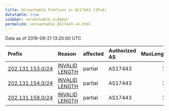 ```yaml
---
title: Unreachable Prefixes in AS17443 (IPv4)
datatable: true
sidebar: unreachable_sidebar
permalink: unreachable_AS17443-v4.html
---
```


Data as of 2019-09-21 13:20:00 UTC


<div class="datatable-begin"></div>

| Prefix                                                     | Reason                                                                                                     | affected   | Authorized AS   |   MaxLength | Anchor                                       |   unreachable /24s |
|:-----------------------------------------------------------|:-----------------------------------------------------------------------------------------------------------|:-----------|:----------------|------------:|:---------------------------------------------|-------------------:|
| [202.131.153.0/24](https://stat.ripe.net/202.131.153.0/24) | [INVALID LENGTH](https://rpki-validator.ripe.net/announcement-preview?asn=AS17443&prefix=202.131.153.0/24) | partial    | AS17443         |          19 | [APNIC](unreachable_APNIC_RPKI_Root-v4.html) |                  1 |
| [202.131.154.0/24](https://stat.ripe.net/202.131.154.0/24) | [INVALID LENGTH](https://rpki-validator.ripe.net/announcement-preview?asn=AS17443&prefix=202.131.154.0/24) | partial    | AS17443         |          19 | [APNIC](unreachable_APNIC_RPKI_Root-v4.html) |                  1 |
| [202.131.158.0/24](https://stat.ripe.net/202.131.158.0/24) | [INVALID LENGTH](https://rpki-validator.ripe.net/announcement-preview?asn=AS17443&prefix=202.131.158.0/24) | partial    | AS17443         |          19 | [APNIC](unreachable_APNIC_RPKI_Root-v4.html) |                  1 |

<div class="datatable-end"></div>